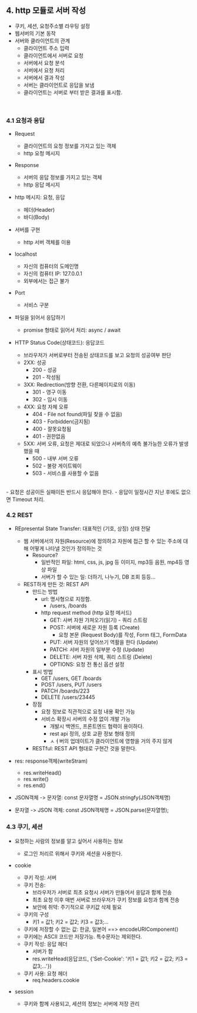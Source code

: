 ## 4. http 모듈로 서버 작성
- 쿠키, 세션, 요청주소별 라우팅 설정
- 웹서버의 기본 동작
- 서버와 클라이언트의 관계
    - 클라이언트 주소 입력
    - 클라이언트에서 서버로 요청
    - 서버에서 요청 분석
    - 서버에서 요청 처리
    - 서버에서 결과 작성
    - 서버는 클라이언트로 응답을 보냄
    - 클라이언트는 서버로 부터 받은 결과를 표시함.

<br/>

### 4.1 요청과 응답
- Request
  - 클라이언트의 요청 정보를 가지고 있는 객체
  - http 요청 메시지

- Response
  - 서버의 응답 정보를 가지고 있는 객체
  - http 응답 메시지

- http 메시지: 요청, 응답
  - 헤더(Header)
  - 바디(Body)
- 서버를 구현
  - http 서버 객체를 이용
- localhost
  - 자신의 컴퓨터의 도메인명
  - 자신의 컴퓨터 IP: 127.0.0.1
  - 외부에서는 접근 불가

- Port
  - 서비스 구분   

- 파일을 읽어서 응답하기
  - promise 형태로 읽어서 처리: async / await
    
- HTTP Status Code(상태코드): 응답코드
  - 브라우저가 서버로부터 전송된 상태코드를 보고 요청의 성공여부 판단
  - 2XX: 성공
    - 200 - 성공
    - 201 - 작성됨
  - 3XX: Redirection(방향 전환, 다른페이지로의 이동)
    - 301 - 영구 이동
    - 302 - 임시 이동
  - 4XX: 요청 자체 오류
    - 404 - File not found(파일 찾을 수 없음)
    - 403 - Forbidden(금지됨)
    - 400 - 잘못요청됨
    - 401 - 권한없음
  - 5XX: 서버 오류, 요청은 제대로 되었으나 서버측의 예측 불가능한 오류가 발생 했을 때
    - 500 - 내부 서버 오류
    - 502 - 불량 게이트웨이
    - 503 - 서비스를 사용할 수 없음  
<br/>
- 요청은 성공이든 실패이든 반드시 응답해야 한다.
  - 응답이 일정시간 지난 후에도 없으면 Timeout 처리.

<br/>

### 4.2 REST
- REpresental State Transfer: 대표적인 (기호, 상징) 상태 전달
  - 웹 서버에서의 자원(Resource)에 정의하고 자원에 접근 할 수 있는 주소에 대해 어떻게 나타낼 것인가 정의하는 것
    - Resource?
      - 일반적인 파일: html, css, js, jpg 등 이미지, mp3등 음원, mp4등 영상 파일
      - 서버가 할 수 있는 일: 더하기, 나누기, DB 조회 등등...
  - REST하게 만든 것: REST API
    - 만드는 방법
      - url: 명사형으로 지정함.
        - /users, /boards
      - http request method (http 요청 메서드)
        - GET: 사버 자원 가져오기(읽기) - 쿼리 스트링
        - POST: 서버에 새로운 자원 등록 (Create)
          - 요청 본문 (Request Body)를 작성, Form 태그, FormData
        - PUT: 서버 자원의 덮어쓰기 역활을 한다 (Update)
        - PATCH: 서버 자원의 일부분 수정 (Update)
        - DELETE: 서버 자원 삭제, 쿼리 스트링 (Delete)
        - OPTIONS: 요청 전 통신 옵션 설정
    - 표시 방법
      - GET /users, GET /boards
      - POST /users, PUT /users
      - PATCH /boards/223
      - DELETE /users/23445
    - 장점
      - 요청 정보로 직관적으로 요청 내용 확인 가능
      - 서비스 확장시 서버의 수정 없이 개발 가능
        - 개발시 백엔드, 프론트엔드 협력이 용이하다.
        - rest api 정의, 상호 교환 정보 형태 정의
        - ㅅㅓ버의 업데이트가 클라이언트에 영향을 거의 주지 않게
    - RESTful: REST API 형대로 구현간 것을 말한다.
- res: response객체(writeStram)
  - res.writeHead()
  - res.write()
  - res.end()  
    
- JSON객체 -> 문자열: const 문자열명 = JSON.stringfy(JSON객체명)
- 문자열 -> JSON 객체: const JSON객체명 = JSON.parse(문자열명);  
  
### 4.3 쿠기, 세션
- 요청하는 사람의 정보를 알고 싶어서 사용하는 정보
  - 로그인 처리르 위해서 쿠키와 세션을 사용한다.  
  
- cookie
  - 쿠키 작성: 서버
  - 쿠키 전송:
    - 브라우저가 서버로 최초 요청시 서버가 만들어서 응답과 함께 전송
    - 최초 요청 이후 매번 서버로 브라우저가 쿠키 정보를 요청과 함께 전송
    - 보안에 취약: 주기적으로 쿠키값 삭제 필요
  - 쿠키의 구성
    - 키1 = 값1; 키2 = 값2; 키3 = 값3;...
  - 쿠키에 저장할 수 없는 값: 한글, 일본어 ==> encodeURIComponent()
  - 쿠키에는 ASCII 코드만 저장가능. 특수문자는 제외한다.
  - 쿠키 작성: 응답 헤더
    - 서버가 함
    - res.writeHead(응답코드, {'Set-Cookie': '키1 = 값1; 키2 = 값2; 키3 = 값3;...'})
  - 쿠키 사용: 요청 헤더
    - req.headers.cookie
  
- session
  - 쿠키와 함께 사용되고, 세션의 정보는 서버에 저장 관리